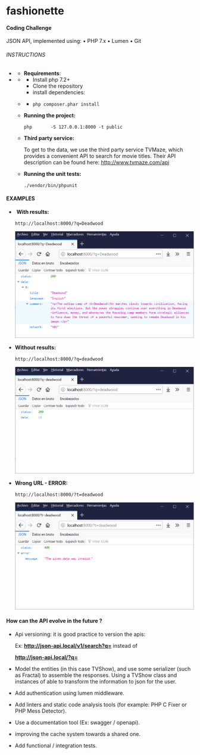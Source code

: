 # fashionette

#### Coding Challenge

JSON API, implemented using:
• PHP 7.x
• Lumen
• Git

###### INSTRUCTIONS

- * **Requirements**:

- - - Install php 7.2+
    - Clone the repository
    - install dependencies:

  - - ```
      php composer.phar install
      ```

  - **Running the project:**

    ```
    php       -S 127.0.0.1:8000 -t public
    ```

  - **Third party service:**

    To get to the data, we use the third party service TVMaze, which provides a convenient
    API to search for movie titles. Their API description can be found here:
    http://www.tvmaze.com/api

  - **Running the unit tests:**

    ```
    ./vendor/bin/phpunit
    ```



#### 			EXAMPLES

   - ​	**With results:**

     ```
     http://localhost:8000/?q=Deadwood
     ```

     ![image-20200630183206862](.\image-20200630183206862.png)

   - **Without results:**

     ```
     http://localhost:8000/?q=deadwood
     ```

     ![image-20200630183447061](.\image-20200630183447061.png)

   * **Wrong URL - ERROR:**

     ```
     http://localhost:8000/?t=deadwood
     ```

     ![image-20200630183610782](.\image-20200630183610782.png)



#### How can the API evolve in the future ?

* Api versioning: it is good practice to version the apis: 

  Ex: **http://json-api.local/v1/search?q=<query>** instead of 

  **http://json-api.local/?q=<query >**

* Model the entities (in this case TVShow), and use some serializer (such as Fractal) to assemble the responses. Using a TVShow class and instances of able to transform the information to json for the user.

* Add authentication using lumen middleware.

* Add linters and static code analysis tools (for example: PHP C Fixer or PHP Mess Detector).

* Use a documentation tool (Ex: swagger / openapi).

* improving the cache system towards a shared one.

* Add functional / integration tests.